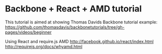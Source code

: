 Backbone + React + AMD tutorial
===========================

This tutorial is aimed at showing Thomas Davids Backbone tutorial example: https://github.com/thomasdavis/backbonetutorials/tree/gh-pages/videos/beginner 

Using React and require.js AMD
  http://facebook.github.io/react/index.html
  http://requirejs.org/docs/whyamd.html
  
